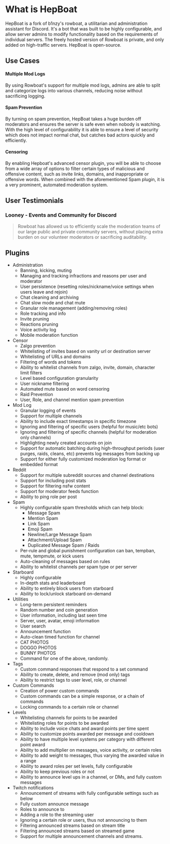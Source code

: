 # What is HepBoat

HepBoat is a fork of b1nzy's rowboat, a utilitarian and administration assistant for Discord. It's a bot that was built to be highly configurable, and allow server admins to modify functionality based on the requirements of individual servers. The freely hosted version of Rowboat is private, and only added on high-traffic servers. HepBoat is open-source.

## Use Cases

#### Multiple Mod Logs

By using Rowboat's support for multiple mod logs, admins are able to split and categorize logs into various channels, reducing noise without sacrificing logging.

#### Spam Prevention

By turning on spam prevention, HepBoat takes a huge burden off moderators and ensures the server is safe even when nobody is watching. With the high level of configurability it is able to ensure a level of security which does not impact normal chat, but catches bad actors quickly and efficiently.

#### Censoring 

By enabling Hepboat's advanced censor plugin, you will be able to choose from a wide array of options to filter certain types of malicious and offensive content, such as invite links, domains, and inappropriate or offensive words. When combined with the aforementioned Spam plugin, it is a very prominent, automated moderation system. 

## User Testimonials

### Looney - Events and Community for Discord

> Rowboat has allowed us to efficiently scale the moderation teams of our large public and private community servers, without placing extra burden on our volunteer moderators or sacrificing auditability.

## Plugins

* Administration
  * Banning, kicking, muting
  * Managing and tracking infractions and reasons per user and moderator
  * User persistence \(resetting roles/nickname/voice settings when users leave and rejoin\)
  * Chat cleaning and archiving
  * Chat slow mode and chat mute
  * Granular role management \(adding/removing roles\)
  * Role tracking and info
  * Invite pruning
  * Reactions pruning
  * Voice activity log
  * Mobile moderation function
* Censor
  * Zalgo prevention
  * Whitelisting of invites based on vanity url or destination server
  * Whitelisting of URLs and domains
  * Filtering of words and tokens
  * Ability to whitelist channels from zalgo, invite, domain, character limit filters
  * Level based configuration granularity
  * User nickname filtering
  * Automated mute based on word censoring
  * Raid Prevention
  * User, Role, and channel mention spam prevention
* Mod Log
  * Granular logging of events
  * Support for multiple channels
  * Ability to include exact timestamps in specific timezone
  * Ignoring and filtering of specific users \(helpful for music/etc bots\)
  * Ignoring and filtering of specific channels \(helpful for moderation only channels\)
  * Highlighting newly created accounts on join
  * Support for automatic batching during high-throughput periods \(user purges, raids, cleans, etc\) prevents log messages from backing up
  * Support for either fully customized moderation log format or embedded format
* Reddit
  * Support for multiple subreddit sources and channel destinations
  * Support for including post stats
  * Support for filtering nsfw content
  * Support for moderator feeds function
  * Ability to ping role per post
* Spam
  * Highly configurable spam thresholds which can help block:
    * Message Spam
    * Mention Spam
    * Link Spam
    * Emoji Spam
    * Newline/Large Message Spam
    * Attachment/Upload Spam
    * Duplicated Message Spam / Raids
  * Per-rule and global punishment configuration can ban, tempban, mute, tempmute, or kick users
  * Auto-cleaning of messages based on rules
  * Ability to whitelist channels per spam type or per server
* Starboard
  * Highly configurable
  * In-depth stats and leaderboard
  * Ability to entirely block users from starboard
  * Ability to lock/unlock starboard on-demand
* Utilities
  * Long-term persistent reminders
  * Random number and coin generation
  * User information, including last seen time
  * Server, user, avatar, emoji information
  * User search
  * Announcement function
  * Auto-clean timed function for channel
  * CAT PHOTOS
  * DOGGO PHOTOS
  * BUNNY PHOTOS
  * Command for one of the above, randomly.
* Tags
  * Custom command responses that respond to a set command
  * Ability to create, delete, and remove \(mod only\) tags
  * Ability to restrict tags to user level, role, or channel
* Custom Commands
  * Creation of power custom commands
  * Custom commands can be a simple response, or a chain of commands
  * Locking commands to a certain role or channel
* Levels
  * Whitelisting channels for points to be awarded
  * Whitelisting roles for points to be awarded
  * Ability to include voice chats and award points per time spent
  * Ability to customize points awarded per message and cooldown
  * Ability to have multiple level systems per category with different point award
  * Ability to add multiplier on messages, voice activity, or certain roles
  * Ability to add weight to messages, thus varying the awarded value in a range
  * Ability to award roles per set levels, fully configurable
  * Ability to keep previous roles or not
  * Ability to announce level ups in a channel, or DMs, and fully custom messages
* Twitch notifications
  * Announcement of streams with fully configurable settings such as below 
  * Fully custom announce message
  * Roles to announce to
  * Adding a role to the streaming user
  * Ignoring a certain role or users, thus not announcing to them
  * Filtering announced streams based on stream title 
  * Filtering announced streams based on streamed game
  * Support for multiple announcement channels and streams.  
